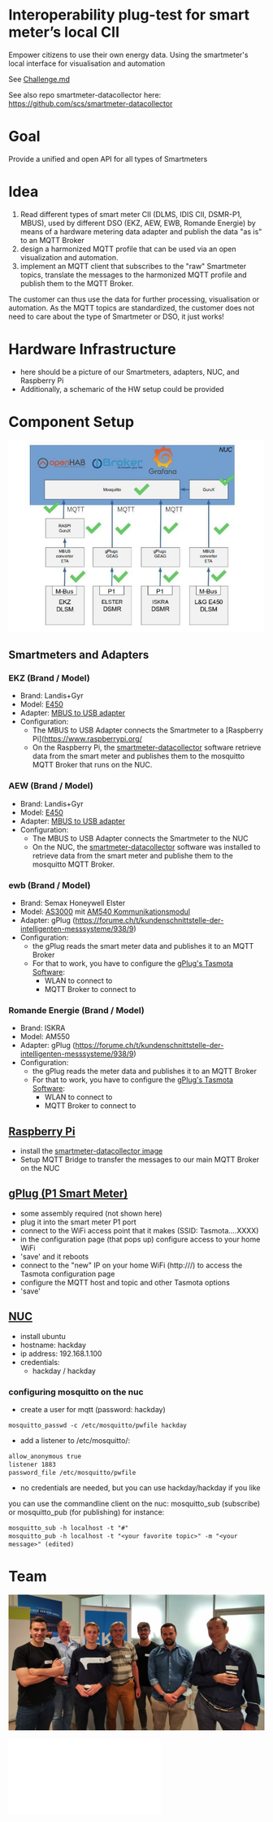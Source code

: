 # Interoperability plug-test for smart meter’s local CII
Empower citizens to use their own energy data. Using the smartmeter's local interface for visualisation and automation

See [Challenge.md](Challenge.md)

See also repo smartmeter-datacollector here:
https://github.com/scs/smartmeter-datacollector

# Goal
Provide a unified and open API for all types of Smartmeters

# Idea
1. Read different types of smart meter CII (DLMS, IDIS CII, DSMR-P1, MBUS), used by different DSO (EKZ, AEW, EWB, Romande Energie) by means of a hardware metering data adapter and publish the data "as is" to an MQTT Broker
2. design a harmonized MQTT profile that can be used via an open visualization and automation.
3. implement an MQTT client that subscribes to the "raw" Smartmeter topics, translate the messages to the harmonized MQTT profile and publish them to the MQTT Broker.

The customer can thus use the data for further processing, visualisation or automation. As the MQTT topics are standardized, the customer does not need to care about the type of Smartmeter or DSO, it just works!

# Hardware Infrastructure
* here should be a picture of our Smartmeters, adapters, NUC, and Raspberry Pi
* Additionally, a schemaric of the HW setup could be provided

# Component Setup

![Architecture](Architecture.jpeg "Architecture diagram")

## Smartmeters and Adapters
### EKZ (Brand / Model)
* Brand: Landis+Gyr
* Model: [E450](https://www.landisgyr.ch/product/landisgyr-e450/)
* Adapter: [MBUS to USB adapter](https://www.empro.ch/en/products/interfaces/zeta-usb-interfaces/m-bus-slave/)
* Configuration:
  * The MBUS to USB Adapter connects the Smartmeter to a [Raspberry Pi](https://www.raspberrypi.org/
  * On the Raspberry Pi, the [smartmeter-datacollector](https://github.com/scs/smartmeter-datacollector) software retrieve data from the smart meter and publishes them to the mosquitto MQTT Broker that runs on the NUC.

### AEW (Brand / Model)
* Brand: Landis+Gyr
* Model: [E450](https://www.landisgyr.ch/product/landisgyr-e450/)
* Adapter: [MBUS to USB adapter](https://www.empro.ch/en/products/interfaces/zeta-usb-interfaces/m-bus-slave/)
* Configuration:
  * The MBUS to USB Adapter connects the Smartmeter to the NUC
  * On the NUC, the [smartmeter-datacollector](https://github.com/scs/smartmeter-datacollector) software was installed to retrieve data from the smart meter and publishe them to the mosquitto MQTT Broker.

### ewb (Brand / Model)
* Brand: Semax Honeywell Elster
* Model: [AS3000](https://semax.ch/as3000/) mit [AM540 Kommunikationsmodul](https://semax.ch/en/am540/)
* Adapter: gPlug (https://forume.ch/t/kundenschnittstelle-der-intelligenten-messsysteme/938/9)
* Configuration:
  * the gPlug reads the smart meter data and publishes it to an MQTT Broker
  * For that to work, you have to configure the [gPlug's Tasmota Software](https://tasmota.github.io/docs/P1-Smart-Meter/):
    * WLAN to connect to
    * MQTT Broker to connect to

### Romande Energie (Brand / Model)
* Brand: ISKRA
* Model: AM550
* Adapter: gPlug (https://forume.ch/t/kundenschnittstelle-der-intelligenten-messsysteme/938/9)
* Configuration:
  * the gPlug reads the meter data and publishes it to an MQTT Broker
  * For that to work, you have to configure the [gPlug's Tasmota Software](https://tasmota.github.io/docs/P1-Smart-Meter/):
    * WLAN to connect to
    * MQTT Broker to connect to

## [Raspberry Pi](https://www.raspberrypi.org/)
* install the [smartmeter-datacollector image](https://github.com/scs/smartmeter-datacollector/releases)
* Setup MQTT Bridge to transfer the messages to our main MQTT Broker on the NUC

## [gPlug (P1 Smart Meter)](https://tasmota.github.io/docs/P1-Smart-Meter/)
* some assembly required (not shown here)
* plug it into the smart meter P1 port
* connect to the WiFi access point that it makes (SSID: Tasmota....XXXX)
* in the configuration page (that pops up) configure access to your home WiFi
* 'save' and it reboots
* connect to the "new" IP on your home WiFi (http://<whatever>/) to access the Tasmota configuration page
* configure the MQTT host and topic and other Tasmota options
* 'save'

## [NUC](https://www.intel.com/content/www/us/en/products/details/nuc.html)
* install ubuntu
* hostname: hackday
* ip address: 192.168.1.100
* credentials:
  * hackday / hackday

### configuring mosquitto on the nuc
* create a user for mqtt (password: hackday)
```
mosquitto_passwd -c /etc/mosquitto/pwfile hackday
```
* add a listener to /etc/mosquitto/:
```
allow_anonymous true
listener 1883
password_file /etc/mosquitto/pwfile
```
* no credentials are needed, but you can use hackday/hackday if you like

you can use the commandline client on the nuc: mosquitto_sub (subscribe) or mosquitto_pub (for publishing)
for instance:
```
mosquitto_sub -h localhost -t "#"
mosquitto_pub -h localhost -t "<your favorite topic>" -m "<your message>" (edited) 
```

# Team
![Team](Team.jpg "Open Energy Data Hackday team")


![Report](018_interoperability-plug-test-for-smart-meter.pdf "Open Energy Data Hackday report")


